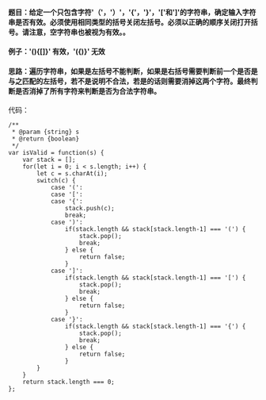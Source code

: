 #### 题目：给定一个只包含字符'（'，'）'，'{'，'}'，'['和']'的字符串，确定输入字符串是否有效。必须使用相同类型的括号关闭左括号。必须以正确的顺序关闭打开括号。请注意，空字符串也被视为有效。。
#### 例子：'(){[]}' 有效，'({)}' 无效
#### 思路：遍历字符串，如果是左括号不能判断，如果是右括号需要判断前一个是否是与之匹配的左括号，若不是说明不合法，若是的话则需要消掉这两个字符。最终判断是否消掉了所有字符来判断是否为合法字符串。

代码：
```
/**
 * @param {string} s
 * @return {boolean}
 */
var isValid = function(s) {
    var stack = [];
    for(let i = 0; i < s.length; i++) {
        let c = s.charAt(i);
        switch(c) {
            case '(':
            case '[':
            case '{':
                stack.push(c);
                break;
            case ')':
                if(stack.length && stack[stack.length-1] === '(') {
                    stack.pop();
                    break;
                } else {
                    return false;
                }
            case ']':
                if(stack.length && stack[stack.length-1] === '[') {
                    stack.pop();
                    break;
                } else {
                    return false;
                }
            case '}':
                if(stack.length && stack[stack.length-1] === '{') {
                    stack.pop();
                    break;
                } else {
                    return false;
                }
        }
    }
    return stack.length === 0;
};
```
